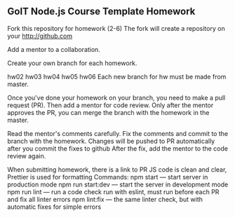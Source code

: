## GoIT Node.js Course Template Homework

Fork this repository for homework (2-6) The fork will create a repository on your http://github.com

Add a mentor to a collaboration.

Create your own branch for each homework.

hw02
hw03
hw04
hw05
hw06
Each new branch for hw must be made from master.

Once you've done your homework on your branch, you need to make a pull request (PR). Then add a mentor for code review. Only after the mentor approves the PR, you can merge the branch with the homework in the master.

Read the mentor's comments carefully. Fix the comments and commit to the branch with the homework. Changes will be pushed to PR automatically after you commit the fixes to github After the fix, add the mentor to the code review again.

When submitting homework, there is a link to PR
JS code is clean and clear, Prettier is used for formatting
Commands:
npm start — start server in production mode
npm run start:dev — start the server in development mode
npm run lint — run a code check run with eslint, must run before each PR and fix all linter errors
npm lint:fix — the same linter check, but with automatic fixes for simple errors
